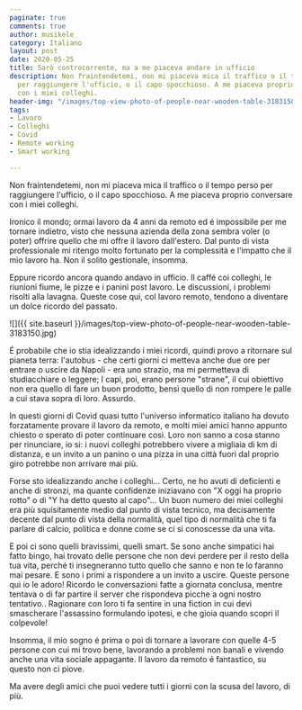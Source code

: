 ```yaml
---
paginate: true
comments: true
author: musikele
category: Italiano
layout: post
date: 2020-05-25
title: Sarò controcorrente, ma a me piaceva andare in ufficio
description: Non fraintendetemi, non mi piaceva mica il traffico o il tempo perso
  per raggiungere l'ufficio, o il capo spocchioso. A me piaceva proprio conversare
  con i miei colleghi.
header-img: "/images/top-view-photo-of-people-near-wooden-table-3183150.jpg"
tags:
- Lavoro
- Colleghi
- Covid
- Remote working
- Smart working

---
```

Non fraintendetemi, non mi piaceva mica il traffico o il tempo perso per raggiungere l'ufficio, o il capo spocchioso. A me piaceva proprio conversare con i miei colleghi.

Ironico il mondo; ormai lavoro da 4 anni da remoto ed é impossibile per me tornare indietro, visto che nessuna azienda della zona sembra voler (o poter) offrire quello che mi offre il lavoro dall'estero. Dal punto di vista professionale mi ritengo molto fortunato per la complessità e l'impatto che il mio lavoro ha. Non il solito gestionale, insomma. 

Eppure ricordo ancora quando andavo in ufficio. Il caffé coi colleghi, le riunioni fiume, le pizze e i panini post lavoro. Le discussioni, i problemi risolti alla lavagna. Queste cose qui, col lavoro remoto, tendono a diventare un dolce ricordo del passato.

![]({{ site.baseurl }}/images/top-view-photo-of-people-near-wooden-table-3183150.jpg)

É probabile che io stia idealizzando i miei ricordi, quindi provo a ritornare sul pianeta terra: l'autobus - che certi giorni ci metteva anche due ore per entrare o uscire da Napoli - era uno strazio, ma mi permetteva di studiacchiare o leggere; I capi, poi, erano persone "strane", il cui obiettivo non era quello di fare un buon prodotto, bensì quello di non rompere le palle a cui stava sopra di loro. Assurdo.

In questi giorni di Covid quasi tutto l'universo informatico italiano ha dovuto forzatamente provare il lavoro da remoto, e molti miei amici hanno appunto chiesto o sperato di poter continuare così. Loro non sanno a cosa stanno per rinunciare, io si: i nuovi colleghi potrebbero vivere a migliaia di km di distanza, e un invito a un panino o una pizza in una città fuori dal proprio giro potrebbe non arrivare mai più.

Forse sto idealizzando anche i colleghi... Certo, ne ho avuti di deficienti e anche di stronzi, ma quante confidenze iniziavano con "X oggi ha proprio rotto" o di "Y ha detto questo al capo"... Un buon numero dei miei colleghi era più squisitamente medio dal punto di vista tecnico, ma decisamente decente dal punto di vista della normalità, quel tipo di normalità che ti fa parlare di calcio, politica e donne come se ci si conoscesse da una vita.

E poi ci sono quelli bravissimi, quelli smart. Se sono anche simpatici hai fatto bingo, hai trovato delle persone che non devi perdere per il resto della tua vita, perché ti insegneranno tutto quello che sanno e non te lo faranno mai pesare. E sono i primi a rispondere a un invito a uscire. Queste persone qui io le adoro! Ricordo le conversazioni fatte a giornata conclusa, mentre tentava o di far partire il server che rispondeva picche a ogni nostro tentativo.. Ragionare con loro ti fa sentire in una fiction in cui devi smascherare l'assassino formulando ipotesi, e che gioia quando scopri il colpevole!

Insomma, il mio sogno é prima o poi di tornare a lavorare con quelle 4-5 persone con cui mi trovo bene, lavorando a problemi non banali e vivendo anche una vita sociale appagante. Il lavoro da remoto é fantastico, su questo non ci piove.

Ma avere degli amici che puoi vedere tutti i giorni con la scusa del lavoro, di più.